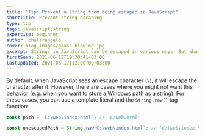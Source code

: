 ```yaml
---
title: "Tip: Prevent a string from being escaped in JavaScript"
shortTitle: Prevent string escaping
type: tip
tags: javascript,string
expertise: beginner
author: chalarangelo
cover: blog_images/glass-blowing.jpg
excerpt: Strings in JavaScript can be escaped in various ways. But what if you need to prevent a string from being escaped? Here's a handy trick for that.
firstSeen: 2021-06-12T19:30:41+03:00
lastUpdated: 2021-06-17T12:00:00+03:00
---
```


By default, when JavaScript sees an escape character (`\`), it will escape the character after it. However, there are cases where you might not want this behavior (e.g. when you want to store a Windows path as a string). For these cases, you can use a template literal and the `String.raw()` tag function:

```js
const path = `C:\web\index.html`; // 'C:web.html'

const unescapedPath = String.raw`C:\web\index.html`; // 'C:\web\index.html'
```
